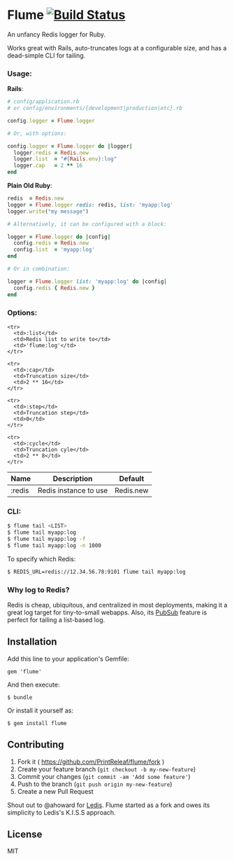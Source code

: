 # Flume [![Build Status](https://travis-ci.org/PrintReleaf/flume.png?branch=master)](https://travis-ci.org/PrintReleaf/flume)

An unfancy Redis logger for Ruby.

Works great with Rails, auto-truncates logs at a configurable size, and has a dead-simple CLI for tailing.

### Usage:

**Rails**:

```ruby
# config/application.rb
# or config/environments/{development|production|etc}.rb

config.logger = Flume.logger

# Or, with options:

config.logger = Flume.logger do |logger|
  logger.redis = Redis.new
  logger.list  = "#{Rails.env}:log"
  logger.cap   = 2 ** 16
end
```

**Plain Old Ruby**:

```ruby
redis  = Redis.new
logger = Flume.logger redis: redis, list: 'myapp:log'
logger.write("my message")

# Alternatively, it can be configured with a block:

logger = Flume.logger do |config|
  config.redis = Redis.new
  config.list  = 'myapp:log'
end

# Or in combination:

logger = Flume.logger list: 'myapp:log' do |config|
  config.redis { Redis.new }
end
```

### Options:

<table>
  <thead>
    <tr>
      <th>Name</th>
      <th>Description</th>
      <th>Default</th>
    </tr>
  </thead>
  <tbody>
    <tr>
      <td>:redis</td>
      <td>Redis instance to use</td>
      <td>Redis.new</td>
    </tr>

    <tr>
      <td>:list</td>
      <td>Redis list to write to</td>
      <td>'flume:log'</td>
    </tr>

    <tr>
      <td>:cap</td>
      <td>Truncation size</td>
      <td>2 ** 16</td>
    </tr>

    <tr>
      <td>:step</td>
      <td>Truncation step</td>
      <td>0</td>
    </tr>

    <tr>
      <td>:cycle</td>
      <td>Truncation cyle</td>
      <td>2 ** 8</td>
    </tr>
  </tbody>
</table>


### CLI:

```bash
$ flume tail <LIST>
$ flume tail myapp:log
$ flume tail myapp:log -f
$ flume tail myapp:log -n 1000
```

To specify which Redis:

```bash
$ REDIS_URL=redis://12.34.56.78:9101 flume tail myapp:log
```


### Why log to Redis?

Redis is cheap, ubiquitous, and centralized in most deployments, making it a great log target for tiny-to-small webapps. Also, its [PubSub](http://redis.io/topics/pubsub) feature is perfect for tailing a list-based log.


## Installation

Add this line to your application's Gemfile:

    gem 'flume'

And then execute:

    $ bundle

Or install it yourself as:

    $ gem install flume


## Contributing

1. Fork it ( https://github.com/PrintReleaf/flume/fork )
2. Create your feature branch (`git checkout -b my-new-feature`)
3. Commit your changes (`git commit -am 'Add some feature'`)
4. Push to the branch (`git push origin my-new-feature`)
5. Create a new Pull Request

Shout out to @ahoward for [Ledis](https://github.com/ahoward/ledis). Flume started as a fork and owes its simplicity to Ledis's K.I.S.S approach.

## License

MIT

